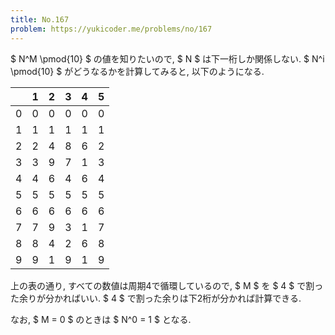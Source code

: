 ```yaml
---
title: No.167
problem: https://yukicoder.me/problems/no/167
---
```

$ N^M \pmod{10} $ の値を知りたいので, $ N $ は下一桁しか関係しない. $ N^i \pmod{10} $ がどうなるかを計算してみると, 以下のようになる.

| |1|2|3|4|5|
|-|-|-|-|-|-|
|0|0|0|0|0|0|
|1|1|1|1|1|1|
|2|2|4|8|6|2|
|3|3|9|7|1|3|
|4|4|6|4|6|4|
|5|5|5|5|5|5|
|6|6|6|6|6|6|
|7|7|9|3|1|7|
|8|8|4|2|6|8|
|9|9|1|9|1|9|

上の表の通り, すべての数値は周期4で循環しているので, $ M $ を $ 4 $ で割った余りが分かればいい. $ 4 $ で割った余りは下2桁が分かれば計算できる.

なお, $ M = 0 $ のときは $ N^0 = 1 $ となる.
